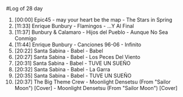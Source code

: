 #Log of 28 day

1. [00:00] Epic45 - may your heart be the map - The Stars in Spring
1. [11:33] Enrique Bunbury - Flamingos - ...Y Al Final
1. [11:37] Bunbury & Calamaro - Hijos del Pueblo - Aunque No Sea Conmigo
1. [11:44] Enrique Bunbury - Canciones 96-06 - Infinito
1. [20:22] Santa Sabina - Babel - Babel
1. [20:27] Santa Sabina - Babel - Los Peces Del Viento
1. [20:31] Santa Sabina - Babel - TUVE UN SUEÑO
1. [20:32] Santa Sabina - Babel - La Garra
1. [20:35] Santa Sabina - Babel - TUVE UN SUEÑO
1. [20:37] The Big Theme Crew - Moonlight Densetsu (From "Sailor Moon") [Cover] - Moonlight Densetsu (From "Sailor Moon") [Cover]
